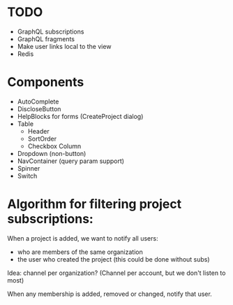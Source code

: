 # TODO

* GraphQL subscriptions
* GraphQL fragments
* Make user links local to the view
* Redis

# Components

* AutoComplete
* DiscloseButton
* HelpBlocks for forms (CreateProject dialog)
* Table
  * Header
  * SortOrder
  * Checkbox Column
* Dropdown (non-button)
* NavContainer (query param support)
* Spinner
* Switch

# Algorithm for filtering project subscriptions:

When a project is added, we want to notify all users:

* who are members of the same organization
* the user who created the project (this could be done without subs)

Idea: channel per organization? (Channel per account, but we don't listen to most)

When any membership is added, removed or changed, notify that user.
